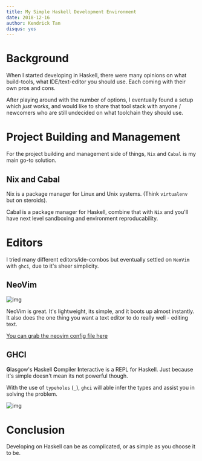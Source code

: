 ```yaml
---
title: My Simple Haskell Development Environment
date: 2018-12-16
author: Kendrick Tan
disqus: yes
---
```


# Background
When I started developing in Haskell, there were many opinions on what build-tools, what IDE/text-editor you should use. Each coming with their own pros and cons.

After playing around with the number of options, I eventually found a setup which _just works_, and would like to share that tool stack with anyone / newcomers who are still undecided on what toolchain they should use.

# Project Building and Management
For the project building and management side of things, `Nix` and `Cabal` is my main go-to solution.

## Nix and Cabal
Nix is a package manager for Linux and Unix systems. (Think `virtualenv` but on steroids).

Cabal is a package manager for Haskell, combine that with `Nix` and you'll have next level sandboxing and environment reproducability.

# Editors
I tried many different editors/ide-combos but eventually settled on `NeoVim` with `ghci`, due to it's sheer simplicity.

## NeoVim
![img](https://i.imgur.com/R5i7BPJ.png)

NeoVim is great. It's lightweight, its simple, and it boots up almost instantly. It also does the one thing you want a text editor to do really well - editing text.

[You can grab the neovim config file here](https://gist.githubusercontent.com/kendricktan/e3936d0b93b677d6f4ca843fe74c77d0/raw/b032153693f9b77935a30f946c5d2414cd504300/init.vim)

## GHCI

<strong>G</strong>lasgow's <strong>H</strong>askell <strong>C</strong>ompiler <strong>I</strong>nteractive is a REPL for Haskell. Just because it's simple doesn't mean its not powerful though.

With the use of `typeholes` (`_`), `ghci` will able infer the types and assist you in solving the problem.

![img](https://i.imgur.com/HiGV517.png)

# Conclusion

Developing on Haskell can be as complicated, or as simple as you choose it to be.